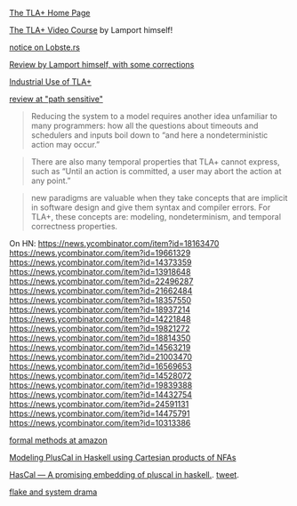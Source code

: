 [The TLA+ Home Page](http://lamport.azurewebsites.net/tla/tla.html)

[The TLA+ Video Course](http://lamport.azurewebsites.net/video/videos.html) by Lamport himself!

[notice on Lobste.rs](https://lobste.rs/s/rvnotp/book_review_practical_tla)

[Review by Lamport himself, with some corrections](https://lamport.azurewebsites.net/tla/practical-tla.html?back-link=learning.html)

[Industrial Use of TLA+](https://lamport.azurewebsites.net/tla/industrial-use.html)

[review at "path sensitive"](http://www.pathsensitive.com/2019/05/book-review-practical-tla.html)

> Reducing the system to a model requires another idea unfamiliar to many programmers: how all the questions about timeouts and schedulers and inputs boil down to “and here a nondeterministic action may occur.”

>  There are also many temporal properties that TLA+ cannot express, such as “Until an action is committed, a user may abort the action at any point.”

> new paradigms are valuable when they take concepts that are implicit in software design and give them syntax and compiler errors. For TLA+, these concepts are: modeling, nondeterminism, and temporal correctness properties. 

On HN: https://news.ycombinator.com/item?id=18163470 https://news.ycombinator.com/item?id=19661329 https://news.ycombinator.com/item?id=14373359 https://news.ycombinator.com/item?id=13918648 https://news.ycombinator.com/item?id=22496287 https://news.ycombinator.com/item?id=21662484 https://news.ycombinator.com/item?id=18357550 https://news.ycombinator.com/item?id=18937214 https://news.ycombinator.com/item?id=14221848 https://news.ycombinator.com/item?id=19821272 https://news.ycombinator.com/item?id=18814350 https://news.ycombinator.com/item?id=14563219 https://news.ycombinator.com/item?id=21003470 https://news.ycombinator.com/item?id=16569653 https://news.ycombinator.com/item?id=14528072 https://news.ycombinator.com/item?id=19839388 https://news.ycombinator.com/item?id=14432754 https://news.ycombinator.com/item?id=24591131 https://news.ycombinator.com/item?id=14475791 https://news.ycombinator.com/item?id=10313386

[formal methods at amazon](https://lamport.azurewebsites.net/tla/formal-methods-amazon.pdf)

[Modeling PlusCal in Haskell using Cartesian products of NFAs](https://www.haskellforall.com/2022/03/modeling-pluscal-in-haskell-using.html)

[HasCal — A promising embedding of pluscal in haskell.](https://twitter.com/MenschOhneMusil/status/1515736571328495617). [tweet](https://twitter.com/GabriellaG439/status/1510715275385061377).

[flake and system drama](https://twitter.com/ProgrammerDude/status/1767443302092075133)





